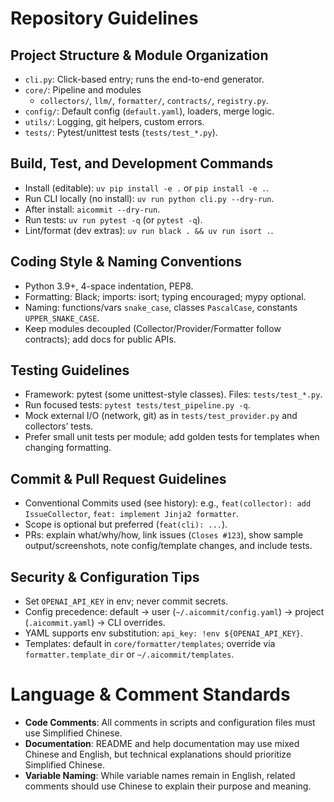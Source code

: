 # Repository Guidelines

## Project Structure & Module Organization
- `cli.py`: Click-based entry; runs the end-to-end generator.
- `core/`: Pipeline and modules
  - `collectors/`, `llm/`, `formatter/`, `contracts/`, `registry.py`.
- `config/`: Default config (`default.yaml`), loaders, merge logic.
- `utils/`: Logging, git helpers, custom errors.
- `tests/`: Pytest/unittest tests (`tests/test_*.py`).

## Build, Test, and Development Commands
- Install (editable): `uv pip install -e .` or `pip install -e .`.
- Run CLI locally (no install): `uv run python cli.py --dry-run`.
- After install: `aicommit --dry-run`.
- Run tests: `uv run pytest -q` (or `pytest -q`).
- Lint/format (dev extras): `uv run black . && uv run isort .`.

## Coding Style & Naming Conventions
- Python 3.9+, 4-space indentation, PEP8.
- Formatting: Black; imports: isort; typing encouraged; mypy optional.
- Naming: functions/vars `snake_case`, classes `PascalCase`, constants `UPPER_SNAKE_CASE`.
- Keep modules decoupled (Collector/Provider/Formatter follow contracts); add docs for public APIs.

## Testing Guidelines
- Framework: pytest (some unittest-style classes). Files: `tests/test_*.py`.
- Run focused tests: `pytest tests/test_pipeline.py -q`.
- Mock external I/O (network, git) as in `tests/test_provider.py` and collectors’ tests.
- Prefer small unit tests per module; add golden tests for templates when changing formatting.

## Commit & Pull Request Guidelines
- Conventional Commits used (see history): e.g., `feat(collector): add IssueCollector`, `feat: implement Jinja2 formatter`.
- Scope is optional but preferred (`feat(cli): ...`).
- PRs: explain what/why/how, link issues (`Closes #123`), show sample output/screenshots, note config/template changes, and include tests.

## Security & Configuration Tips
- Set `OPENAI_API_KEY` in env; never commit secrets.
- Config precedence: default → user (`~/.aicommit/config.yaml`) → project (`.aicommit.yaml`) → CLI overrides.
- YAML supports env substitution: `api_key: !env ${OPENAI_API_KEY}`.
- Templates: default in `core/formatter/templates`; override via `formatter.template_dir` or `~/.aicommit/templates`.


# Language & Comment Standards
- **Code Comments**: All comments in scripts and configuration files must use Simplified Chinese.
- **Documentation**: README and help documentation may use mixed Chinese and English, but technical explanations should prioritize Simplified Chinese.
- **Variable Naming**: While variable names remain in English, related comments should use Chinese to explain their purpose and meaning.
